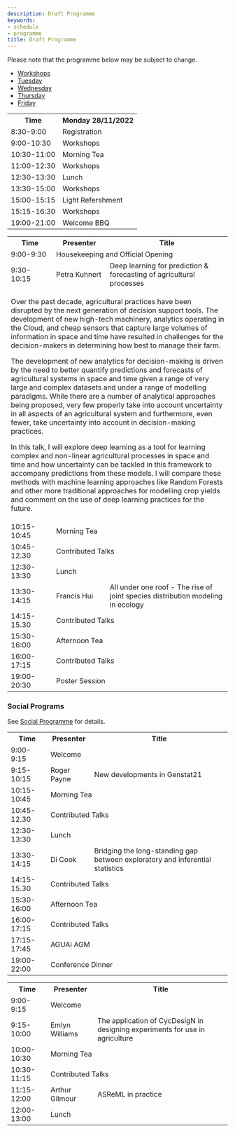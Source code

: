 ```yaml
---
description: Draft Programme
keywords:
- schedule
- programme
title: Draft Programme
---
```


Please note that the programme below may be subject to change.

<ul class="nav nav-tabs">
  <li class="nav-item">
    <a class="nav-link active" data-toggle="tab" href="#workshop">Workshops</a>
  </li>
  <li class="nav-item">
    <a class="nav-link" data-toggle="tab" href="#tuesday">Tuesday</a>
  </li>
  <li class="nav-item">
    <a class="nav-link" data-toggle="tab" href="#wednesday">Wednesday</a>
  </li>
  <li class="nav-item">
    <a class="nav-link" data-toggle="tab" href="#thursday">Thursday</a>
  </li>
  <li class="nav-item">
    <a class="nav-link" data-toggle="tab" href="#friday">Friday</a>
  </li>
</ul>

<div class="tab-content">
  <div class="tab-pane active" id="workshop">
          <table>
          <tr>
            <th>Time</th>
            <th>Monday 28/11/2022</th>
          </tr>
          <tr>
            <td>8:30-9:00</td>
            <td>Registration</td>
          </tr>
          <tr>
            <td>9:00-10:30</td>
            <td>Workshops</td>
          </tr>
          <tr>
            <td>10:30-11:00</td>
            <td>Morning Tea</td>
          </tr>
          <tr>
            <td>11:00-12:30</td>
            <td>Workshops</td>
          </tr>
          <tr>
            <td>12:30-13:30</td>
            <td>Lunch</td>
          </tr>
          <tr>
            <td>13:30-15:00</td>
            <td>Workshops</td>
          </tr>
          <tr>
            <td>15:00-15:15</td>
            <td>Light Refershment</td>
          </tr>
          <tr>
            <td>15:15-16:30</td>
            <td>Workshops</td>
          </tr>
          <tr class="tr-highlight">
            <td>19:00-21:00</td>
            <td>Welcome BBQ</td>
          </tr>
        </table>
  
  </div>
  <div class="tab-pane" id="tuesday">
            <table>
          <tr>
            <th>Time</th>
            <th>Presenter</th>
            <th>Title</th>
          </tr>
          <tr>
            <td >9:00-9:30</td>
            <td colspan=2   class="tr-highlight">Housekeeping and Official Opening</td>
          </tr>
          <tr class="clickable" data-toggle="collapse" data-target=".1collapsed">
            <td>9:30-10:15</td>
            <td>Petra Kuhnert</td>
            <td>Deep learning for prediction & forecasting of agricultural processes</td>
          </tr>
          <tr class="1collapsed collapse" aria-expanded="false" style="height: 0px;">
          <td colspan="3">
          <p>Over the past decade, agricultural practices have been disrupted by the next generation of decision support tools.  The development of new high-tech machinery, analytics operating in the Cloud, and cheap sensors that capture large volumes of information in space and time have resulted in challenges for the decision-makers in determining how best to manage their farm.</p>

<p>The development of new analytics for decision-making is driven by the need to better quantify predictions and forecasts of agricultural systems in space and time given a range of very large and complex datasets and under a range of modelling paradigms.   While there are a number of analytical approaches being proposed, very few properly take into account uncertainty in all aspects of an agricultural system and furthermore, even fewer, take uncertainty into account in decision-making practices.</p>

<p>In this talk, I will explore deep learning as a tool for learning complex and non-linear agricultural processes in space and time and how uncertainty can be tackled in this framework to accompany predictions from these models.  I will compare these methods with machine learning approaches like Random Forests and other more traditional approaches for modelling crop yields and comment on the use of deep learning practices for the future.  </p>
          </td>
          </tr>
          <tr>
            <td>10:15-10:45</td>
            <td colspan=2 class="tr-highlight">Morning Tea</td>
          </tr>
          <tr>
            <td>10:45-12.30</td>
            <td colspan=2>Contributed Talks</td>
          </tr>
          <tr>
            <td>12:30-13:30</td>
            <td colspan=2 class="tr-highlight">Lunch</td>
          </tr>
          <tr>
            <td>13:30-14:15</td>
            <td>Francis Hui</td>
            <td>All under one roof -  The rise of joint species distribution modeling in ecology</td>
          </tr>
          <tr>
            <td>14:15-15.30</td>
            <td colspan=2>Contributed Talks</td>
          </tr>
          <tr>
            <td>15:30-16:00</td>
            <td colspan=2 class="tr-highlight">Afternoon Tea</td>
          </tr>
          <tr>
            <td>16:00-17:15</td>
            <td  colspan=2>Contributed Talks</td>
          </tr>
          <tr>
            <td>19:00-20:30</td>
            <td colspan=2  class="tr-highlight">Poster Session</td>
          </tr>
        </table>
  </div>
  <div class="tab-pane" id="wednesday">
         <h3>Social Programs</h3>
         See <a href="/social/">Social Programme</a> for details.
  </div>
  <div class="tab-pane" id="thursday">
              <table>
          <tr>
            <th>Time</th>
            <th>Presenter</th>
            <th>Title</th>
          </tr>
          <tr>
            <td >9:00-9:15</td>
            <td colspan=2   class="tr-highlight">Welcome</td>
          </tr>
          <tr>
            <td>9:15-10:15</td>
            <td>Roger Payne</td>
            <td>New developments in Genstat21</td>
          </tr>
          <tr>
            <td>10:15-10:45</td>
            <td colspan=2 class="tr-highlight">Morning Tea</td>
          </tr>
          <tr>
            <td>10:45-12.30</td>
            <td colspan=2>Contributed Talks</td>
          </tr>
          <tr>
            <td>12:30-13:30</td>
            <td colspan=2 class="tr-highlight">Lunch</td>
          </tr>
          <tr>
            <td>13:30-14:15</td>
            <td>Di Cook</td>
            <td>Bridging the long-standing gap between exploratory and inferential statistics</td>
          </tr>
          <tr>
            <td>14:15-15.30</td>
            <td colspan=2>Contributed Talks</td>
          </tr>
          <tr>
            <td>15:30-16:00</td>
            <td colspan=2 class="tr-highlight">Afternoon Tea</td>
          </tr>
          <tr>
            <td>16:00-17:15</td>
            <td  colspan=2>Contributed Talks</td>
          </tr>
          <tr>
            <td>17:15-17:45</td>
            <td  colspan=2>AGUAi AGM</td>
          </tr>
          <tr>
            <td>19:00-22:00</td>
            <td  colspan=2  class="tr-highlight">Conference Dinner</td>
          </tr>
        </table>
  
  </div>
  <div class="tab-pane" id="friday">
  
  <table>
          <tr>
            <th>Time</th>
            <th>Presenter</th>
            <th>Title</th>
          </tr>
          <tr>
            <td >9:00-9:15</td>
            <td colspan=2   class="tr-highlight">Welcome</td>
          </tr>
          <tr>
            <td>9:15-10:00</td>
            <td>Emlyn Williams</td>
            <td>The application of CycDesigN in designing experiments for use in agriculture</td>
          </tr>
          <tr>
            <td>10:00-10:30</td>
            <td colspan=2 class="tr-highlight">Morning Tea</td>
          </tr>
          <tr>
            <td>10:30-11:15</td>
            <td colspan=2>Contributed Talks</td>
          </tr>
          <tr>
            <td>11:15-12:00</td>
            <td>Arthur Gilmour</td>
            <td>ASReML in practice</td>
          </tr>
          <tr>
            <td>12:00-13:00</td>
            <td colspan=2 class="tr-highlight">Lunch</td>
          </tr>
        </table>
  
  </div>
</div>

<br>
